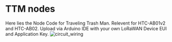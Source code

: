 # TTM nodes
Here lies the Node Code for Traveling Trash Man. Relevent for HTC-AB01v2 and HTC-AB02. 
Upload via Arduino IDE with your own LoRaWAN Device EUI and Application Key.
![circuit_wiring](https://github.com/user-attachments/assets/e40a9000-f5dd-41b1-948d-a24ab6b6c826)
